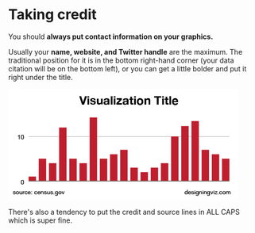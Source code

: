 # Taking credit

You should **always put contact information on your graphics.**

Usually your **name, website, and Twitter handle** are the maximum. The traditional position for it is in the bottom right-hand corner (your data citation will be on the bottom left), or you can get a little bolder and put it right under the title.

![](assets/ai-source-and-credit.png)

There's also a tendency to put the credit and source lines in ALL CAPS which is super fine.